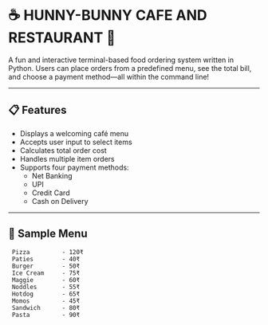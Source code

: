 # ☕ HUNNY-BUNNY CAFE AND RESTAURANT 🍝

A fun and interactive terminal-based food ordering system written in Python. Users can place orders from a predefined menu, see the total bill, and choose a payment method—all within the command line!

---

## 📋 Features

- Displays a welcoming café menu
- Accepts user input to select items
- Calculates total order cost
- Handles multiple item orders
- Supports four payment methods:
  - Net Banking
  - UPI
  - Credit Card
  - Cash on Delivery

---

## 🧾 Sample Menu

```text
 Pizza         - 120₹
 Paties        - 40₹
 Burger        - 50₹
 Ice Cream     - 75₹
 Maggie        - 60₹
 Noddles       - 55₹
 Hotdog        - 65₹
 Momos         - 45₹
 Sandwich      - 80₹
 Pasta         - 90₹





